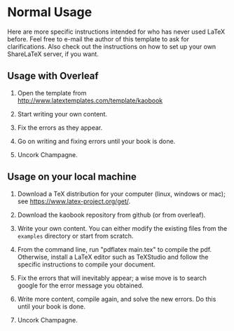 # Normal Usage

Here are more specific instructions intended for who has never used 
LaTeX before. Feel free to e-mail the author of this template to ask for 
clarifications. Also check out the instructions on how to set up your 
own ShareLaTeX server, if you want.

## Usage with Overleaf

1. Open the template from http://www.latextemplates.com/template/kaobook

1. Start writing your own content.

1. Fix the errors as they appear.

1. Go on writing and fixing errors until your book is done.

1. Uncork Champagne.

## Usage on your local machine

1. Download a TeX distribution for your computer (linux, windows or 
   mac); see https://www.latex-project.org/get/.

1. Download the kaobook repository from github (or from overleaf).

1. Write your own content. You can either modify the existing files from 
   the `examples` directory or start from scratch.

1. From the command line, run "pdflatex main.tex" to compile the pdf. 
   Otherwise, install a LaTeX editor such as TeXStudio and follow the 
   specific instructions to compile your document.

1. Fix the errors that will inevitably appear; a wise move is to search 
   google for the error message you obtained.

1. Write more content, compile again, and solve the new errors. Do this 
   until your book is done.

1. Uncork Champagne.
